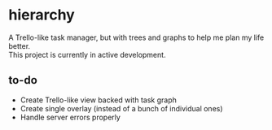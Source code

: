 # hierarchy

A Trello-like task manager, but with trees and graphs to help me plan my life better.  
This project is currently in active development.

## to-do

- Create Trello-like view backed with task graph
- Create single overlay (instead of a bunch of individual ones)
- Handle server errors properly
